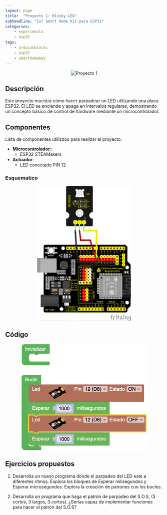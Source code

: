 ```yaml
---
layout: page
title:  "Proyecto 1: Blinky LED"
subheadline: "IoT Smart Home Kit para ESP32"
categories:
    - experimenta
    - esp32
tags:
    - arduinoblocks
    - esp32
    - smarthomekey
---
```

<p align="center">
    <img src="/images/experimenta/esp32/Proyectos/Proyecto1_H.gif" alt="Proyecto 1" width="400"/>
</p>

## Descripción

Este proyecto muestra cómo hacer parpadear un LED utilizando una placa ESP32. El LED se enciende y apaga en intervalos regulares, demostrando un concepto básico de control de hardware mediante un microcontrolador.

## Componentes

Lista de componentes utilizdos para realizar el proyecto:
- **Microcontrolador:**:
    - ESP32 STEAMakers
- **Actuador**:
    - LED conectado PIN 12

### Esquematico

<p align="center">
    <img src="/images/experimenta/esp32/Proyectos/P01_Esquematico.png" alt="Proyecto 1" width="300"/>
</p>

## Código 

<p align="center">
    <img src="/images/experimenta/esp32/Proyectos/Proyecto01.png" alt="Proyecto 1" width="400"/>
</p>

## Ejercicios propuestos

1.	Desarrolla un nuevo programa donde el parpadeo del LED este a diferentes ritmos. Explora los bloques de Esperar milisegundos y Esperar microsegundos. Explora la creación de patrones con los bucles.

2. Desarrolla un programa que haga el patrón de parpadeo del S.O.S, (3 cortos, 3 largos, 3 cortos). ¿Serias capaz de implementar funciones para hacer el patrón del S.O.S?
